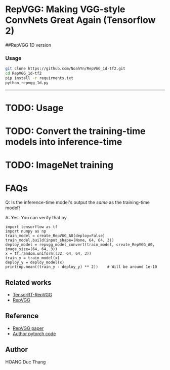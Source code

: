 # RepVGG: Making VGG-style ConvNets Great Again (Tensorflow 2)

##RepVGG 1D version
### Usage
```bash
git clone https://github.com/NoahYn/RepVGG_1d-tf2.git
cd RepVGG_1d-tf2
pip install -r requirments.txt
python repvgg_1d.py
```

---

# TODO: Usage


# TODO: Convert the training-time models into inference-time


# TODO: ImageNet training


# FAQs

Q: Is the inference-time model's output the _same_ as the training-time model?

A: Yes. You can verify that by
```
import tensorflow as tf
import numpy as np
train_model = create_RepVGG_A0(deploy=False)
train_model.build(input_shape=(None, 64, 64, 3))
deploy_model = repvgg_model_convert(train_model, create_RepVGG_A0, image_size=(64, 64, 3))
x = tf.random.uniform((32, 64, 64, 3))
train_y = train_model(x)
deploy_y = deploy_model(x)
print(np.mean((train_y - deploy_y) ** 2))    # Will be around 1e-10
```

## Related works
* [TensorRT-RepVGG](https://github.com/upczww/TensorRT-RepVGG)
* [RepVGG](https://github.com/megvii-model/RepVGG)

## Reference
* [RepVGG paper](https://arxiv.org/pdf/2101.03697.pdf)
* [Author pytorch code](https://github.com/DingXiaoH/RepVGG)

## Author
HOANG Duc Thang
